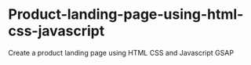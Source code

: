 # Product-landing-page-using-html-css-javascript
Create a product landing page using HTML CSS and Javascript GSAP
